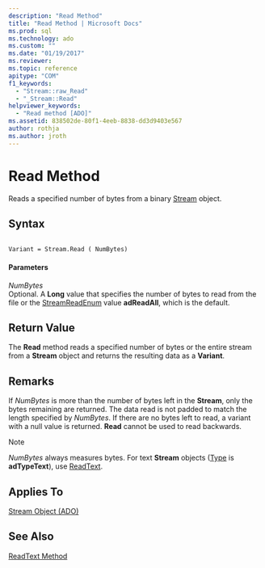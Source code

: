 ```yaml
---
description: "Read Method"
title: "Read Method | Microsoft Docs"
ms.prod: sql
ms.technology: ado
ms.custom: ""
ms.date: "01/19/2017"
ms.reviewer: 
ms.topic: reference
apitype: "COM"
f1_keywords: 
  - "Stream::raw_Read"
  - "_Stream::Read"
helpviewer_keywords: 
  - "Read method [ADO]"
ms.assetid: 838502de-80f1-4eeb-8838-dd3d9403e567
author: rothja
ms.author: jroth
---
```

# Read Method
Reads a specified number of bytes from a binary [Stream](./stream-object-ado.md) object.  
  
## Syntax  
  
```  
  
Variant = Stream.Read ( NumBytes)  
```  
  
#### Parameters  
 *NumBytes*  
 Optional. A **Long** value that specifies the number of bytes to read from the file or the [StreamReadEnum](./streamreadenum.md) value **adReadAll**, which is the default.  
  
## Return Value  
 The **Read** method reads a specified number of bytes or the entire stream from a **Stream** object and returns the resulting data as a **Variant**.  
  
## Remarks  
 If *NumBytes* is more than the number of bytes left in the **Stream**, only the bytes remaining are returned. The data read is not padded to match the length specified by *NumBytes*. If there are no bytes left to read, a variant with a null value is returned. **Read** cannot be used to read backwards.  
  
> [!NOTE]
>  *NumBytes* always measures bytes. For text **Stream** objects ([Type](./type-property-ado-stream.md) is **adTypeText**), use [ReadText](./readtext-method.md).  
  
## Applies To  
 [Stream Object (ADO)](./stream-object-ado.md)  
  
## See Also  
 [ReadText Method](./readtext-method.md)